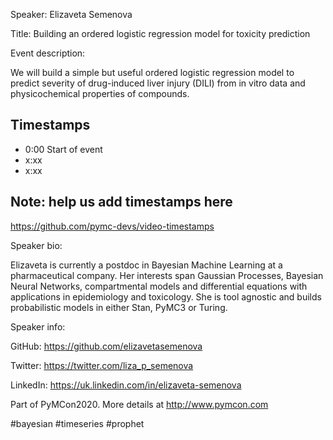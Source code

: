 
Speaker: Elizaveta Semenova

Title: Building an ordered logistic regression model for toxicity prediction  


Event description:

We will build a simple but useful ordered logistic regression model to predict severity of drug-induced liver injury (DILI) from in vitro data and physicochemical properties of compounds.


## Timestamps
- 0:00 Start of event
- x:xx 
- x:xx

## Note: help us add timestamps here
https://github.com/pymc-devs/video-timestamps

Speaker bio:

Elizaveta is currently a postdoc in Bayesian Machine Learning at a pharmaceutical company. Her interests span Gaussian Processes, Bayesian Neural Networks, compartmental models and differential equations with applications in epidemiology and toxicology. She is tool agnostic and builds probabilistic models in either Stan, PyMC3 or Turing.

Speaker info: 

GitHub: https://github.com/elizavetasemenova

Twitter: https://twitter.com/liza_p_semenova

LinkedIn: https://uk.linkedin.com/in/elizaveta-semenova

Part of PyMCon2020. 
More details at http://www.pymcon.com  

#bayesian #timeseries #prophet
